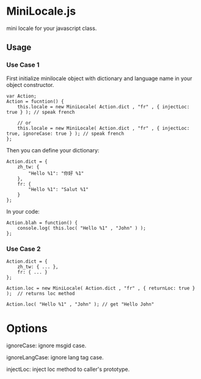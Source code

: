 # MiniLocale.js

mini locale for your javascript class.

## Usage

### Use Case 1

First initialize minilocale object with dictionary 
    and language name in your object constructor.

    var Action;
    Action = fucntion() {
        this.locale = new MiniLocale( Action.dict , "fr" , { injectLoc: true } ); // speak french

        // or
        this.locale = new MiniLocale( Action.dict , "fr" , { injectLoc: true, ignoreCase: true } ); // speak french
    };


Then you can define your dictionary:

    Action.dict = {
        zh_tw: { 
            "Hello %1": "你好 %1"
        },
        fr: { 
            "Hello %1": "Salut %1"
        }
    };

In your code:

    Action.blah = function() {
        console.log( this.loc( "Hello %1" , "John" ) );
    };


### Use Case 2


    Action.dict = { 
        zh_tw: { ... },
        fr: { ... }
    };

    Action.loc = new MiniLocale( Action.dict , "fr" , { returnLoc: true } );  // returns loc method

    Action.loc( "Hello %1" , "John" ); // get "Hello John"

# Options

ignoreCase:  ignore msgid case.

ignoreLangCase:   ignore lang tag case.

injectLoc:     inject loc method to caller's prototype.




